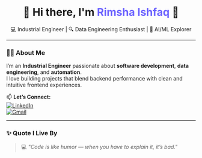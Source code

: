 

<!-- 👋 README for Rimsha Ishfaq -->

<h1 align="center">🌟 Hi there, I'm <span style="color:#6C63FF;">Rimsha Ishfaq</span> 👋</h1>

<p align="center">
  💻 Industrial Engineer | 🔍 Data Engineering Enthusiast | 🤖 AI/ML Explorer
</p>

---

### 👩‍💻 About Me  
I’m an **Industrial Engineer** passionate about **software development**, **data engineering**, and **automation**.  
I love building projects that blend backend performance with clean and intuitive frontend experiences.  
 

📫 **Let’s Connect:**  
[![LinkedIn](https://img.shields.io/badge/LinkedIn-Rimsha_Ishfaq-blue?logo=linkedin)](https://www.linkedin.com/in/rimsha-ishfaq-engr)  
[![Gmail](https://img.shields.io/badge/Email-rimshaishfaq86@gmail.com-red?logo=gmail)](mailto:rimshaishfaq86@gmail.com)


---

### ✨ Quote I Live By  
> 💻 *"Code is like humor — when you have to explain it, it’s bad."*


